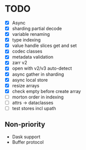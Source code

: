 # TODO

- [x] Async
- [x] sharding partial decode
- [x] variable renaming
- [x] type indexing
- [x] value handle slices get and set
- [x] codec classes
- [x] metadata validation
- [x] zarr v2
- [x] open with v2/v3 auto-detect
- [x] async gather in sharding
- [x] async local store
- [x] resize arrays
- [x] check empty before create array
- [ ] morton order in indexing
- [ ] attrs -> dataclasses
- [ ] test stores incl upath

## Non-priority

- Dask support
- Buffer protocol
